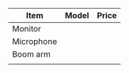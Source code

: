 | Item       | Model | Price |
| ---------- | ----- | ----- |
| Monitor    |       |       |
| Microphone |       |       |
| Boom arm   |       |       |
|            |       |       |
